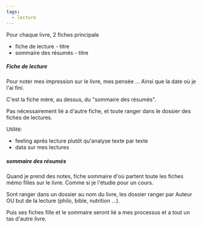 ```yaml
---
tags:
  - lecture
---
```


Pour chaque livre, 2 fiches principale
- fiche de lecture - titre
- sommaire des résumés - titre

##### Fiche de lecture
Pour noter mes impression sur le livre, mes pensée ...
Ainsi que la date où je l'ai fini. 

C'est la fiche mère, au dessus, du "sommaire des résumés".

Pas nécessairement lié a d'autre fiche, et toute ranger dans le dossier des fiches de lectures. 

Utilité:
- feeling après lecture plutôt qu'analyse texte par texte 
- data sur mes lectures

##### sommaire des résumés 
Quand je prend des notes, fiche sommaire d'où partent toute les fiches mémo filles sur le livre. Comme si je l'étudie pour un cours. 


Sont ranger dans un dossier au nom du livre, les dossier ranger par Auteur OU but de la lecture (philo, bible, nutrition ...).

Puis ses fiches fille et le sommaire seront lié a mes processus et a tout un tas d'autre livre.